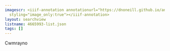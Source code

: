 ```yaml
---
imagescr: <iiif-annotation annotationurl="https://dnoneill.github.io/annotate/annotations/4665993-7.json"
  styling="image_only:true"></iiif-annotation>
layout: searchview
listname: 4665993-list.json
tags: []
---
```

Cwmrayno